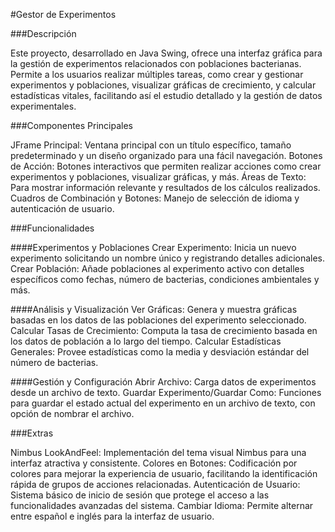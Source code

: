 #Gestor de Experimentos

###Descripción

Este proyecto, desarrollado en Java Swing, ofrece una interfaz gráfica para la gestión de experimentos relacionados con poblaciones bacterianas. Permite a los usuarios realizar múltiples tareas, como crear y gestionar experimentos y poblaciones, visualizar gráficas de crecimiento, y calcular estadísticas vitales, facilitando así el estudio detallado y la gestión de datos experimentales.

###Componentes Principales

JFrame Principal: Ventana principal con un título específico, tamaño predeterminado y un diseño organizado para una fácil navegación.
Botones de Acción: Botones interactivos que permiten realizar acciones como crear experimentos y poblaciones, visualizar gráficas, y más.
Áreas de Texto: Para mostrar información relevante y resultados de los cálculos realizados.
Cuadros de Combinación y Botones: Manejo de selección de idioma y autenticación de usuario.

###Funcionalidades

####Experimentos y Poblaciones
Crear Experimento: Inicia un nuevo experimento solicitando un nombre único y registrando detalles adicionales.
Crear Población: Añade poblaciones al experimento activo con detalles específicos como fechas, número de bacterias, condiciones ambientales y más.

####Análisis y Visualización
Ver Gráficas: Genera y muestra gráficas basadas en los datos de las poblaciones del experimento seleccionado.
Calcular Tasas de Crecimiento: Computa la tasa de crecimiento basada en los datos de población a lo largo del tiempo.
Calcular Estadísticas Generales: Provee estadísticas como la media y desviación estándar del número de bacterias.

####Gestión y Configuración
Abrir Archivo: Carga datos de experimentos desde un archivo de texto.
Guardar Experimento/Guardar Como: Funciones para guardar el estado actual del experimento en un archivo de texto, con opción de nombrar el archivo.

###Extras

Nimbus LookAndFeel: Implementación del tema visual Nimbus para una interfaz atractiva y consistente.
Colores en Botones: Codificación por colores para mejorar la experiencia de usuario, facilitando la identificación rápida de grupos de acciones relacionadas.
Autenticación de Usuario: Sistema básico de inicio de sesión que protege el acceso a las funcionalidades avanzadas del sistema.
Cambiar Idioma: Permite alternar entre español e inglés para la interfaz de usuario.


